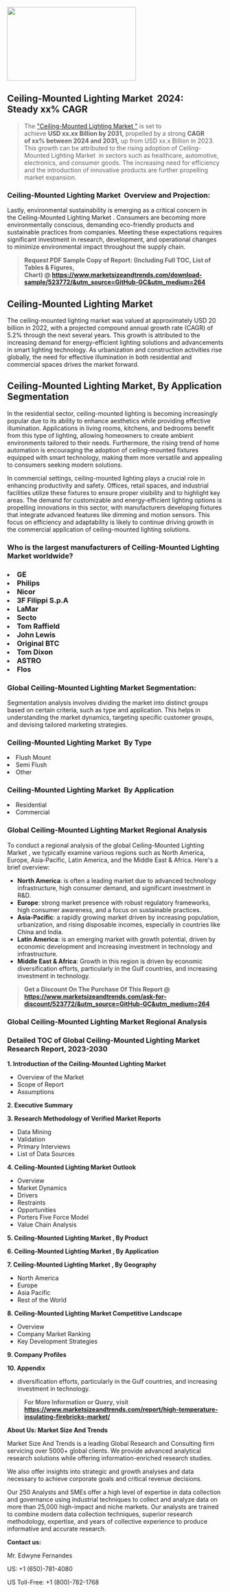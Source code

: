 <p><img class="alignnone size-medium wp-image-20088" src="https://ffe5etoiles.com/wp-content/uploads/2024/12/MST1-300x171.png" alt="" width="300" height="171" /></p><h2 id="ember46" class="ember-view reader-text-block__heading-2">Ceiling-Mounted Lighting Market &nbsp;2024: Steady&nbsp;xx% CAGR</h2><blockquote id="ember47" class="ember-view reader-text-block__blockquote">The&nbsp;<a class="app-aware-link " href="https://www.marketsizeandtrends.com/download-sample/523772/&utm_source=GitHub-GC&utm_medium=264" target="_blank" data-test-app-aware-link="">"Ceiling-Mounted Lighting Market "</a>&nbsp;is set to achieve&nbsp;<strong>USD&nbsp;xx.xx&nbsp;Billion by 2031,</strong>&nbsp;propelled by a strong&nbsp;<strong>CAGR of&nbsp;xx% between 2024 and 2031,</strong>&nbsp;up from USD xx.x Billion in 2023. This growth can be attributed to the rising adoption of&nbsp;Ceiling-Mounted Lighting Market &nbsp;in sectors such as healthcare, automotive, electronics, and consumer goods. The increasing need for efficiency and the introduction of innovative products are further propelling market expansion.</blockquote><h3 id="ember48" class="ember-view reader-text-block__heading-3">Ceiling-Mounted Lighting Market &nbsp;Overview and Projection:</h3><p id="ember49" class="ember-view reader-text-block__paragraph">Lastly, environmental sustainability is emerging as a critical concern in the&nbsp;Ceiling-Mounted Lighting Market . Consumers are becoming more environmentally conscious, demanding eco-friendly products and sustainable practices from companies. Meeting these expectations requires significant investment in research, development, and operational changes to minimize environmental impact throughout the supply chain.</p><blockquote id="ember50" class="ember-view reader-text-block__blockquote"><strong>Request PDF Sample Copy of Report: (Including Full TOC, List of Tables &amp; Figures, Chart)&nbsp;@&nbsp;<strong><a href="https://www.marketsizeandtrends.com/download-sample/523772/&utm_source=GitHub-GC&utm_medium=264" target="_blank">https://www.marketsizeandtrends.com/download-sample/523772/&utm_source=GitHub-GC&utm_medium=264</a></strong></strong></blockquote><h3 class=""> <h2>Ceiling-Mounted Lighting Market</h2><p>The ceiling-mounted lighting market was valued at approximately USD 20 billion in 2022, with a projected compound annual growth rate (CAGR) of 5.2% through the next several years. This growth is attributed to the increasing demand for energy-efficient lighting solutions and advancements in smart lighting technology. As urbanization and construction activities rise globally, the need for effective illumination in both residential and commercial spaces drives the market forward.</p><h2>Ceiling-Mounted Lighting Market, By Application Segmentation</h2><p>In the residential sector, ceiling-mounted lighting is becoming increasingly popular due to its ability to enhance aesthetics while providing effective illumination. Applications in living rooms, kitchens, and bedrooms benefit from this type of lighting, allowing homeowners to create ambient environments tailored to their needs. Furthermore, the rising trend of home automation is encouraging the adoption of ceiling-mounted fixtures equipped with smart technology, making them more versatile and appealing to consumers seeking modern solutions.</p><p>In commercial settings, ceiling-mounted lighting plays a crucial role in enhancing productivity and safety. Offices, retail spaces, and industrial facilities utilize these fixtures to ensure proper visibility and to highlight key areas. The demand for customizable and energy-efficient lighting options is propelling innovations in this sector, with manufacturers developing fixtures that integrate advanced features like dimming and motion sensors. This focus on efficiency and adaptability is likely to continue driving growth in the commercial application of ceiling-mounted lighting solutions.</p></h3><h3 id="" class="">Who is the largest manufacturers of&nbsp;Ceiling-Mounted Lighting Market worldwide?</h3><h3 class=""></Li><Li>GE</Li><Li> Philips</Li><Li> Nicor</Li><Li> 3F Filippi S.p.A</Li><Li> LaMar</Li><Li> Secto</Li><Li> Tom Raffield</Li><Li> John Lewis</Li><Li> Original BTC</Li><Li> Tom Dixon</Li><Li> ASTRO</Li><Li> Flos</h3><h3 id="ember53" class="ember-view reader-text-block__heading-3">Global&nbsp;Ceiling-Mounted Lighting Market Segmentation:</h3><p id="ember54" class="ember-view reader-text-block__paragraph">Segmentation analysis involves dividing the market into distinct groups based on certain criteria, such as type and application. This helps in understanding the market dynamics, targeting specific customer groups, and devising tailored marketing strategies.</p><h3 id="" class="">Ceiling-Mounted Lighting Market &nbsp;By Type</h3><p></Li><Li>Flush Mount</Li><Li> Semi Flush</Li><Li> Other</p><h3 id="" class="">Ceiling-Mounted Lighting Market &nbsp;By Application</h3><p class=""></Li><Li>Residential</Li><Li> Commercial</p><h3 id="ember62" class="ember-view reader-text-block__heading-3">Global Ceiling-Mounted Lighting Market Regional Analysis</h3><p id="ember63" class="ember-view reader-text-block__paragraph">To conduct a regional analysis of the global Ceiling-Mounted Lighting Market , we typically examine various regions such as North America, Europe, Asia-Pacific, Latin America, and the Middle East &amp; Africa. Here's a brief overview:</p><ul><li><strong>North America</strong>: is often a leading market due to advanced technology infrastructure, high consumer demand, and significant investment in R&amp;D.</li><li><strong>Europe</strong>: strong market presence with robust regulatory frameworks, high consumer awareness, and a focus on sustainable practices.</li><li><strong>Asia-Pacific</strong>: a rapidly growing market driven by increasing population, urbanization, and rising disposable incomes, especially in countries like China and India.</li><li><strong>Latin America</strong>: is an emerging market with growth potential, driven by economic development and increasing investment in technology and infrastructure.</li><li><strong>Middle East &amp; Africa</strong>: Growth in this region is driven by economic diversification efforts, particularly in the Gulf countries, and increasing investment in technology.</li></ul><blockquote id="ember61" class="ember-view reader-text-block__blockquote"><strong>Get a Discount On The Purchase Of This Report @ <strong><a href="https://html-cleaner.com/" target="">https://www.marketsizeandtrends.com/ask-for-discount/523772/&utm_source=GitHub-GC&utm_medium=264</a></strong></strong></blockquote><h3 id="ember62" class="ember-view reader-text-block__heading-3">Global Ceiling-Mounted Lighting Market Regional Analysis</h3><h3 id="" class="">Detailed TOC of Global Ceiling-Mounted Lighting Market Research Report, 2023-2030</h3><p id="" class=""><strong>1. Introduction of the Ceiling-Mounted Lighting Market </strong></p><ul><li>Overview of the Market</li><li>Scope of Report</li><li>Assumptions</li></ul><p id="" class=""><strong>2. Executive Summary</strong></p><p id="" class=""><strong>3. Research Methodology of Verified Market Reports</strong></p><ul><li>Data Mining</li><li>Validation</li><li>Primary Interviews</li><li>List of Data Sources</li></ul><p id="" class=""><strong>4. Ceiling-Mounted Lighting Market Outlook</strong></p><ul><li>Overview</li><li>Market Dynamics</li><li>Drivers</li><li>Restraints</li><li>Opportunities</li><li>Porters Five Force Model</li><li>Value Chain Analysis</li></ul><p id="" class=""><strong>5. Ceiling-Mounted Lighting Market , By Product</strong></p><p id="" class=""><strong>6. Ceiling-Mounted Lighting Market , By Application</strong></p><p id="" class=""><strong>7. Ceiling-Mounted Lighting Market , By Geography</strong></p><ul><li>North America</li><li>Europe</li><li>Asia Pacific</li><li>Rest of the World</li></ul><p id="" class=""><strong>8. Ceiling-Mounted Lighting Market Competitive Landscape</strong></p><ul><li>Overview</li><li>Company Market Ranking</li><li>Key Development Strategies</li></ul><p id="" class=""><strong>9. Company Profiles</strong></p><p id="" class=""><strong>10. Appendix</strong></p><ul><li>diversification efforts, particularly in the Gulf countries, and increasing investment in technology.</li></ul><blockquote id="ember65" class="ember-view reader-text-block__blockquote"><strong>For More Information or Query, visit <strong><strong><a href="https://html-cleaner.com/" target="">https://www.marketsizeandtrends.com/report/high-temperature-insulating-firebricks-market/</a></strong></strong></strong></blockquote><p id="" class=""><strong>About Us: Market Size And Trends</strong></p><p id="" class="">Market Size And Trends is a leading Global Research and Consulting firm servicing over 5000+ global clients. We provide advanced analytical research solutions while offering information-enriched research studies.</p><p id="" class="">We also offer insights into strategic and growth analyses and data necessary to achieve corporate goals and critical revenue decisions.</p><p id="" class="">Our 250 Analysts and SMEs offer a high level of expertise in data collection and governance using industrial techniques to collect and analyze data on more than 25,000 high-impact and niche markets. Our analysts are trained to combine modern data collection techniques, superior research methodology, expertise, and years of collective experience to produce informative and accurate research.</p><p id="" class=""><strong>Contact us:</strong></p><p id="" class="">Mr. Edwyne Fernandes</p><p id="" class="">US: +1 (650)-781-4080</p><p id="" class="">US Toll-Free: +1 (800)-782-1768</p>
